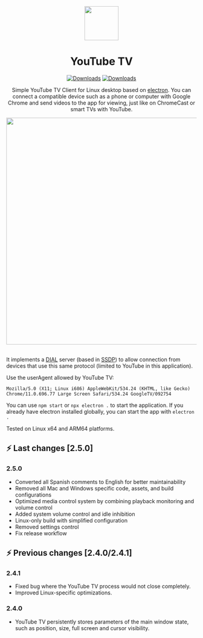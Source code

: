 <div align="center">
<img src="./build/icon.png" width=90px>

# **YouTube TV**

[![Downloads](https://img.shields.io/github/downloads/marcosrg9/YouTubeTV/total.svg?color=FF0000&label=Total%20downloads)](https://github.com/marcosrg9/YouTubeTV/releases/)
[![Downloads](https://img.shields.io/github/downloads/marcosrg9/YouTubeTV/v2.5.0/total.svg?color=blue&label=2.5.0%20Downloads)](https://github.com/marcosrg9/YouTubeTV/releases/tag/v2.5.0)

Simple YouTube TV Client for Linux desktop based on [electron](https://www.electronjs.org/). You can connect a compatible device such as a phone or computer with Google Chrome and send videos to the app for viewing, just like on ChromeCast or smart TVs with YouTube.

<img src="./readme/demo_player.png" width="600px">

</div><br>

It implements a [DIAL](https://en.wikipedia.org/wiki/Discovery_and_Launch) server (based in [SSDP](https://en.wikipedia.org/wiki/Simple_Service_Discovery_Protocol)) to allow connection from devices that use this same protocol (limited to YouTube in this application).

Use the userAgent allowed by YouTube TV:

```
Mozilla/5.0 (X11; Linux i686) AppleWebKit/534.24 (KHTML, like Gecko) Chrome/11.0.696.77 Large Screen Safari/534.24 GoogleTV/092754
```

You can use `npm start` or `npx electron .` to start the application.
If you already have electron installed globally, you can start the app with `electron .`

Tested on Linux x64 and ARM64 platforms.

## ⚡️ Last changes [2.5.0]

### **2.5.0**

- Converted all Spanish comments to English for better maintainability
- Removed all Mac and Windows specific code, assets, and build configurations
- Optimized media control system by combining playback monitoring and volume control
- Added system volume control and idle inhibition
- Linux-only build with simplified configuration
- Removed settings control
- Fix release workflow

## ⚡️ Previous changes [2.4.0/2.4.1]

### **2.4.1**

- Fixed bug where the YouTube TV process would not close completely.
- Improved Linux-specific optimizations.

### **2.4.0**

- YouTube TV persistently stores parameters of the main window state, such as position, size, full screen and cursor visibility.
